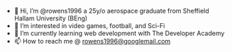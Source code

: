 - 👋 Hi, I’m @rowens1996 a 25y/o aerospace graduate from Sheffield Hallam University (BEng)
- 👀 I’m interested in video games, football, and Sci-Fi
- 🌱 I’m currently learning web development with The Developer Academy
- 📫 How to reach me @ rowens1996@googlemail.com
